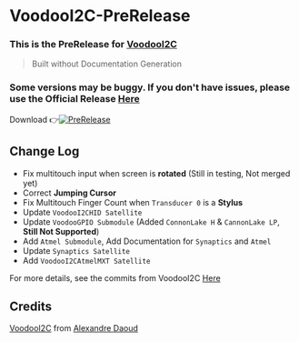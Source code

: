 # VoodooI2C-PreRelease

### This is the PreRelease for [VoodooI2C](https://github.com/alexandred/VoodooI2C)
> Built without Documentation Generation

### Some versions may be buggy. If you don't have issues, please use the **Official Release** [Here](https://github.com/alexandred/VoodooI2C/releases)

Download 👉[![PreRelease](https://img.shields.io/badge/PreRelease-2019.04.09-orange.svg)](https://github.com/williambj1/VoodooI2C-PreRelease/releases)

## Change Log

- Fix multitouch input when screen is **rotated** (Still in testing, Not merged yet)
- Correct **Jumping Cursor**
- Fix Multitouch Finger Count when `Transducer 0` is a **Stylus**
- Update `VoodooI2CHID Satellite`
- Update `VoodooGPIO Submodule` (Added `ConnonLake H` & `CannonLake LP`, **Still Not Supported**)
- Add `Atmel Submodule`, Add Documentation for `Synaptics` and `Atmel`
- Update `Synaptics Satellite`
- Add `VoodooI2CAtmelMXT Satellite`

For more details, see the commits from VoodooI2C [Here](https://github.com/alexandred/VoodooI2C/commits/master)

## Credits
[VoodooI2C](https://github.com/alexandred/VoodooI2C) from [Alexandre Daoud](https://github.com/alexandred)
